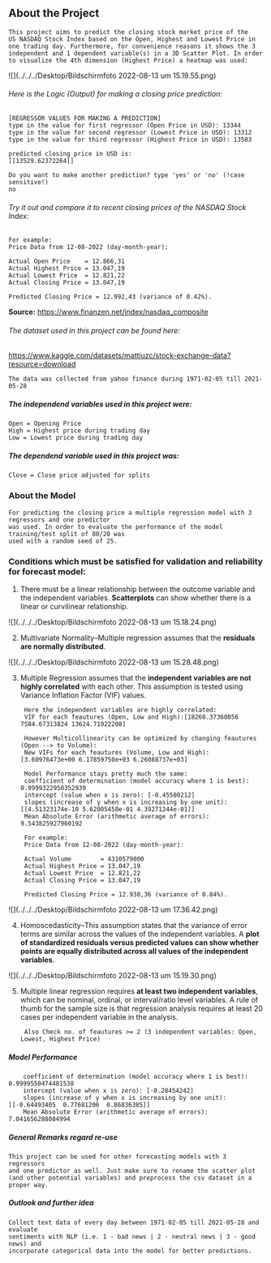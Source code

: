 ## About the Project

    This project aims to predict the closing stock market price of the 
    US NASDAQ Stock Index based on the Open, Highest and Lowest Price in 
    one trading day. Furthermore, for convenience reasons it shows the 3 
    independent and 1 dependent variable(s) in a 3D Scatter Plot. In order 
    to visualize the 4th dimension (Highest Price) a heatmap was used:

![](../../../Desktop/Bildschirmfoto 2022-08-13 um 15.19.55.png)

###### Here is the Logic (Output) for making a closing price prediction:
    
    [REGRESSOR VALUES FOR MAKING A PREDICTION]
    type in the value for first regressor (Open Price in USD): 13344
    type in the value for second regressor (Lowest Price in USD): 13312    
    type in the value for third regressor (Highest Price in USD): 13583

    predicted closing price in USD is:
    [[13529.62372264]]

    Do you want to make another prediction? type 'yes' or 'no' (!case sensitive!)
    no

###### Try it out and compare it to recent closing prices of the NASDAQ Stock Index:

    For example:
    Price Data from 12-08-2022 (day-month-year):

    Actual Open Price    = 12.866,31
    Actual Highest Price = 13.047,19
    Actual Lowest Price  = 12.821,22
    Actual Closing Price = 13.047,19
    
    Predicted Closing Price = 12.992,43 (variance of 0.42%).
    
<b>Source:</b> https://www.finanzen.net/index/nasdaq_composite

###### The dataset used in this project can be found here:

https://www.kaggle.com/datasets/mattiuzc/stock-exchange-data?resource=download

    The data was collected from yahoo finance during 1971-02-05 till 2021-05-28

##### The independend variables used in this project were:
    Open = Opening Price 
    High = Highest price during trading day
    Low = Lowest price during trading day
    

##### The dependend variable used in this project was:
    Close = Close price adjusted for splits

### About the Model
    For predicting the closing price a multiple regression model with 3 regressors and one predictor
    was used. In order to evaluate the performance of the model training/test split of 80/20 was 
    used with a random seed of 25.

### Conditions which must be satisfied for validation and reliability for forecast model:

1. There must be a linear relationship between the outcome variable and the independent variables.
<b>Scatterplots</b> can show whether there is a linear or curvilinear relationship.

![](../../../Desktop/Bildschirmfoto 2022-08-13 um 15.18.24.png)


2. Multivariate Normality–Multiple regression assumes that the <b>residuals are normally distributed</b>.

![](../../../Desktop/Bildschirmfoto 2022-08-13 um 15.28.48.png)

3. Multiple Regression assumes that the <b>independent variables are not highly correlated</b> with each 
other. This assumption is tested using Variance Inflation Factor (VIF) values.

    
        Here the independent variables are highly correlated:
        VIF for each feautures (Open, Low and High):[18268.37360056  7584.67313824 13624.71922208]

        However Multicollinearity can be optimized by changing feautures (Open --> to Volume):
        New VIFs for each feautures (Volume, Low and High): [3.60976473e+00 6.17859750e+03 6.26088737e+03]

        Model Performance stays pretty much the same:
        coefficient of determination (model accuracy where 1 is best): 0.9999322950352939
        intercept (value when x is zero): [-0.45500212]
        slopes (increase of y when x is increasing by one unit): [[4.51323174e-10 5.62005458e-01 4.39271244e-01]]
        Mean Absolute Error (arithmetic average of errors): 9.543825927960192

        For example:
        Price Data from 12-08-2022 (day-month-year):

        Actual Volume        = 4310579000
        Actual Highest Price = 13.047,19
        Actual Lowest Price  = 12.821,22
        Actual Closing Price = 13.047,19

        Predicted Closing Price = 12.938,36 (variance of 0.84%).

![](../../../Desktop/Bildschirmfoto 2022-08-13 um 17.36.42.png)



4. Homoscedasticity–This assumption states that the variance of error terms are similar across the values of the 
independent variables.  A <b>plot of standardized residuals versus predicted values can show whether points are equally 
distributed across all values of the independent variables</b>.

![](../../../Desktop/Bildschirmfoto 2022-08-13 um 15.19.30.png)


5. Multiple linear regression requires <b>at least two independent variables</b>, which can be nominal, ordinal, 
or interval/ratio level variables.  A rule of thumb for the sample size is that regression analysis requires at least 
20 cases per independent variable in the analysis. 


        Also Check no. of feautures >= 2 (3 independent variables: Open, Lowest, Highest Price)

##### Model Performance
        coefficient of determination (model accuracy where 1 is best): 0.9999550474481538
        intercept (value when x is zero): [-0.28454242]
        slopes (increase of y when x is increasing by one unit): [[-0.64493405  0.77681206  0.86836385]]
        Mean Absolute Error (arithmetic average of errors): 7.041656288084994

##### General Remarks regard re-use
    This project can be used for other forecasting models with 3 regressors
    and one predictor as well. Just make sure to rename the scatter plot
    (and other potential variables) and preprocess the csv dataset in a proper way.

##### Outlook and further idea
    Collect text data of every day between 1971-02-05 till 2021-05-28 and evaluate
    sentiments with NLP (i.e. 1 - bad news | 2 - neutral news | 3 - good news) and 
    incorporate categorical data into the model for better predictions.

